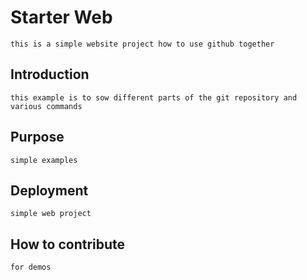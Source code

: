 # Starter Web 
    this is a simple website project how to use github together
## Introduction
    this example is to sow different parts of the git repository and various commands 
## Purpose
    simple examples
## Deployment
    simple web project
## How to contribute
    for demos


